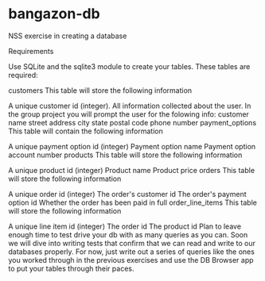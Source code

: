 # bangazon-db

NSS exercise in creating a database

Requirements

Use SQLite and the sqlite3 module to create your tables. These tables are required:

customers
This table will store the following information

A unique customer id (integer).
All information collected about the user. In the group project you will prompt the user for the folowing info:
customer name
street address
city
state
postal code
phone number
payment_options
This table will contain the following information

A unique payment option id (integer)
Payment option name
Payment option account number
products
This table will store the following information

A unique product id (integer)
Product name
Product price
orders
This table will store the following information

A unique order id (integer)
The order's customer id
The order's payment option id
Whether the order has been paid in full
order_line_items This table will store the following information

A unique line item id (integer)
The order id
The product id
Plan to leave enough time to test drive your db with as many queries as you can. Soon we will dive into writing tests that confirm that we can read and write to our databases properly. For now, just write out a series of queries like the ones you worked through in the previous exercises and use the DB Browser app to put your tables through their paces.
